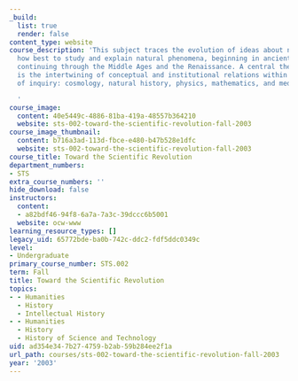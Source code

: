 ```yaml
---
_build:
  list: true
  render: false
content_type: website
course_description: 'This subject traces the evolution of ideas about nature, and
  how best to study and explain natural phenomena, beginning in ancient times and
  continuing through the Middle Ages and the Renaissance. A central theme of the subject
  is the intertwining of conceptual and institutional relations within diverse areas
  of inquiry: cosmology, natural history, physics, mathematics, and medicine.

  '
course_image:
  content: 40e5449c-4886-81ba-419a-48557b364210
  website: sts-002-toward-the-scientific-revolution-fall-2003
course_image_thumbnail:
  content: b716a3ad-113d-fbce-e480-b47b528e1dfc
  website: sts-002-toward-the-scientific-revolution-fall-2003
course_title: Toward the Scientific Revolution
department_numbers:
- STS
extra_course_numbers: ''
hide_download: false
instructors:
  content:
  - a82bdf46-94f8-6a7a-7a3c-39dccc6b5001
  website: ocw-www
learning_resource_types: []
legacy_uid: 65772bde-ba0b-742c-ddc2-fdf5ddc0349c
level:
- Undergraduate
primary_course_number: STS.002
term: Fall
title: Toward the Scientific Revolution
topics:
- - Humanities
  - History
  - Intellectual History
- - Humanities
  - History
  - History of Science and Technology
uid: ad354e34-7b27-4759-b2ab-59b284ee2f1a
url_path: courses/sts-002-toward-the-scientific-revolution-fall-2003
year: '2003'
---
```


